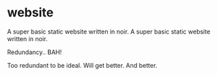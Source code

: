 # website

A super basic static website written in noir. 
A super basic static website written in noir. 

Redundancy.. BAH!

Too redundant to be ideal. Will get better. And better.
